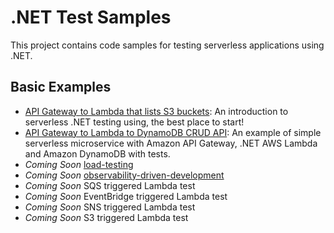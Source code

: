 # .NET Test Samples

This project contains code samples for testing serverless applications using .NET.

## Basic Examples

- [API Gateway to Lambda that lists S3 buckets](./apigw-lambda-list-s3-buckets/): An introduction to serverless .NET testing using, the best place to start!
- [API Gateway to Lambda to DynamoDB CRUD API](./apigw-lambda-ddb/): An example of simple serverless microservice with Amazon API Gateway, .NET AWS Lambda and Amazon DynamoDB with tests.
- *Coming Soon* [load-testing](./load-testing/)
- *Coming Soon* [observability-driven-development](./odd/)
- *Coming Soon* SQS triggered Lambda test
- *Coming Soon* EventBridge triggered Lambda test
- *Coming Soon* SNS triggered Lambda test
- *Coming Soon* S3 triggered Lambda test